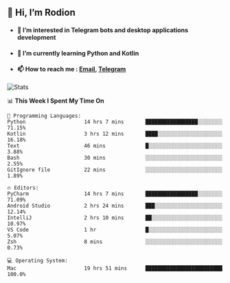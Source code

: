 ## 👋 Hi, I’m Rodion
- #### 👀 I’m interested in Telegram bots and desktop applications development
- #### 🌱 I’m currently learning Python and Kotlin
- #### 📫 How to reach me : [Email](mailto:me@lavn.ml), [Telegram](https://t.me/fast_geek)

![Stats](https://github-readme-stats.vercel.app/api?username=fast-geek&show_icons=true&theme=react&hide=issues&count_private=true&layout=compact)


<!--START_SECTION:waka-->
📊 **This Week I Spent My Time On** 

```text
💬 Programming Languages: 
Python                   14 hrs 7 mins       █████████████████░░░░░░░░   71.15% 
Kotlin                   3 hrs 12 mins       ████░░░░░░░░░░░░░░░░░░░░░   16.18% 
Text                     46 mins             █░░░░░░░░░░░░░░░░░░░░░░░░   3.88% 
Bash                     30 mins             ░░░░░░░░░░░░░░░░░░░░░░░░░   2.55% 
GitIgnore file           22 mins             ░░░░░░░░░░░░░░░░░░░░░░░░░   1.89%

🔥 Editors: 
PyCharm                  14 hrs 7 mins       █████████████████░░░░░░░░   71.09% 
Android Studio           2 hrs 24 mins       ███░░░░░░░░░░░░░░░░░░░░░░   12.14% 
IntelliJ                 2 hrs 10 mins       ██░░░░░░░░░░░░░░░░░░░░░░░   10.97% 
VS Code                  1 hr                █░░░░░░░░░░░░░░░░░░░░░░░░   5.07% 
Zsh                      8 mins              ░░░░░░░░░░░░░░░░░░░░░░░░░   0.73%

💻 Operating System: 
Mac                      19 hrs 51 mins      █████████████████████████   100.0%

```


<!--END_SECTION:waka-->
